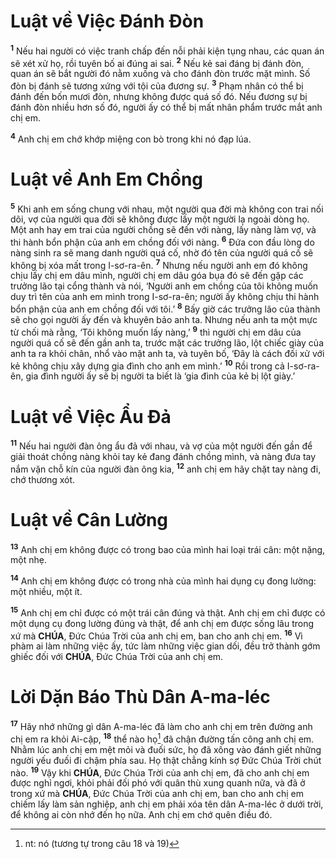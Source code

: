 # Luật về Việc Đánh Đòn

<sup><b>1</b></sup> Nếu hai người có việc tranh chấp đến nỗi phải kiện tụng nhau, các quan án sẽ xét xử họ, rồi tuyên bố ai đúng ai sai. <sup><b>2</b></sup> Nếu kẻ sai đáng bị đánh đòn, quan án sẽ bắt người đó nằm xuống và cho đánh đòn trước mặt mình. Số đòn bị đánh sẽ tương xứng với tội của đương sự. <sup><b>3</b></sup> Phạm nhân có thể bị đánh đến bốn mươi đòn, nhưng không được quá số đó. Nếu đương sự bị đánh đòn nhiều hơn số đó, người ấy có thể bị mất nhân phẩm trước mắt anh chị em.

<sup><b>4</b></sup> Anh chị em chớ khớp miệng con bò trong khi nó đạp lúa.

# Luật về Anh Em Chồng

<sup><b>5</b></sup> Khi anh em sống chung với nhau, một người qua đời mà không con trai nối dõi, vợ của người qua đời sẽ không được lấy một người lạ ngoài dòng họ. Một anh hay em trai của người chồng sẽ đến với nàng, lấy nàng làm vợ, và thi hành bổn phận của anh em chồng đối với nàng. <sup><b>6</b></sup> Đứa con đầu lòng do nàng sinh ra sẽ mang danh người quá cố, nhờ đó tên của người quá cố sẽ không bị xóa mất trong I-sơ-ra-ên. <sup><b>7</b></sup> Nhưng nếu người anh em đó không chịu lấy chị em dâu mình, người chị em dâu góa bụa đó sẽ đến gặp các trưởng lão tại cổng thành và nói, ‘Người anh em chồng của tôi không muốn duy trì tên của anh em mình trong I-sơ-ra-ên; người ấy không chịu thi hành bổn phận của anh em chồng đối với tôi.’ <sup><b>8</b></sup> Bấy giờ các trưởng lão của thành sẽ cho gọi người ấy đến và khuyên bảo anh ta. Nhưng nếu anh ta một mực từ chối mà rằng, ‘Tôi không muốn lấy nàng,’ <sup><b>9</b></sup> thì người chị em dâu của người quá cố sẽ đến gần anh ta, trước mặt các trưởng lão, lột chiếc giày của anh ta ra khỏi chân, nhổ vào mặt anh ta, và tuyên bố, ‘Đây là cách đối xử với kẻ không chịu xây dựng gia đình cho anh em mình.’ <sup><b>10</b></sup> Rồi trong cả I-sơ-ra-ên, gia đình người ấy sẽ bị người ta biết là ‘gia đình của kẻ bị lột giày.’

# Luật về Việc Ẩu Đả

<sup><b>11</b></sup> Nếu hai người đàn ông ẩu đả với nhau, và vợ của một người đến gần để giải thoát chồng nàng khỏi tay kẻ đang đánh chồng mình, và nàng đưa tay nắm vặn chỗ kín của người đàn ông kia, <sup><b>12</b></sup> anh chị em hãy chặt tay nàng đi, chớ thương xót.

# Luật về Cân Lường

<sup><b>13</b></sup> Anh chị em không được có trong bao của mình hai loại trái cân: một nặng, một nhẹ.

<sup><b>14</b></sup> Anh chị em không được có trong nhà của mình hai dụng cụ đong lường: một nhiều, một ít.

<sup><b>15</b></sup> Anh chị em chỉ được có một trái cân đúng và thật. Anh chị em chỉ được có một dụng cụ đong lường đúng và thật, để anh chị em được sống lâu trong xứ mà **CHÚA**, Đức Chúa Trời của anh chị em, ban cho anh chị em. <sup><b>16</b></sup> Vì phàm ai làm những việc ấy, tức làm những việc gian dối, đều trở thành gớm ghiếc đối với **CHÚA**, Đức Chúa Trời của anh chị em.

# Lời Dặn Báo Thù Dân A-ma-léc

<sup><b>17</b></sup> Hãy nhớ những gì dân A-ma-léc đã làm cho anh chị em trên đường anh chị em ra khỏi Ai-cập, <sup><b>18</b></sup> thể nào họ[^1-2dd3e207-7892-4d85-90ba-8577b8bc527c] đã chận đường tấn công anh chị em. Nhằm lúc anh chị em mệt mỏi và đuối sức, họ đã xông vào đánh giết những người yếu đuối đi chậm phía sau. Họ thật chẳng kính sợ Đức Chúa Trời chút nào. <sup><b>19</b></sup> Vậy khi **CHÚA**, Đức Chúa Trời của anh chị em, đã cho anh chị em được nghỉ ngơi, khỏi phải đối phó với quân thù xung quanh nữa, và đã ở trong xứ mà **CHÚA**, Đức Chúa Trời của anh chị em, ban cho anh chị em chiếm lấy làm sản nghiệp, anh chị em phải xóa tên dân A-ma-léc ở dưới trời, để không ai còn nhớ đến họ nữa. Anh chị em chớ quên điều đó.

[^1-2dd3e207-7892-4d85-90ba-8577b8bc527c]: nt: nó (tương tự trong câu 18 và 19)
